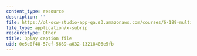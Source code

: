 ```yaml
---
content_type: resource
description: ''
file: https://ol-ocw-studio-app-qa.s3.amazonaws.com/courses/6-189-multicore-programming-primer-january-iap-2007/0e5e0f4857ef5669a03213218406e5fb_4_B2x3UVLAo.vtt
file_type: application/x-subrip
resourcetype: Other
title: 3play caption file
uid: 0e5e0f48-57ef-5669-a032-13218406e5fb
---
```

